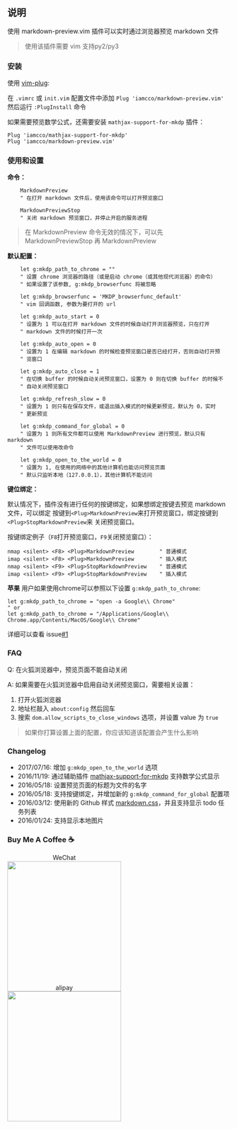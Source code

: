 ## 说明

使用 markdown-preview.vim 插件可以实时通过浏览器预览 markdown 文件

> 使用该插件需要 vim 支持py2/py3

### 安装

使用 [vim-plug][vim-plug]:

在 `.vimrc` 或 `init.vim` 配置文件中添加 `Plug 'iamcco/markdown-preview.vim'` 然后运行 `:PlugInstall` 命令

如果需要预览数学公式，还需要安装 `mathjax-support-for-mkdp` 插件：

```
Plug 'iamcco/mathjax-support-for-mkdp'
Plug 'iamcco/markdown-preview.vim'
```

### 使用和设置

**命令：**

```
    MarkdownPreview
    " 在打开 markdown 文件后，使用该命令可以打开预览窗口

    MarkdownPreviewStop
    " 关闭 markdown 预览窗口，并停止开启的服务进程

```
> 在 MarkdownPreview 命令无效的情况下，可以先 MarkdownPreviewStop 再 MarkdownPreview

**默认配置：**

```
    let g:mkdp_path_to_chrome = ""
    " 设置 chrome 浏览器的路径（或是启动 chrome（或其他现代浏览器）的命令）
    " 如果设置了该参数, g:mkdp_browserfunc 将被忽略

    let g:mkdp_browserfunc = 'MKDP_browserfunc_default'
    " vim 回调函数, 参数为要打开的 url

    let g:mkdp_auto_start = 0
    " 设置为 1 可以在打开 markdown 文件的时候自动打开浏览器预览，只在打开
    " markdown 文件的时候打开一次

    let g:mkdp_auto_open = 0
    " 设置为 1 在编辑 markdown 的时候检查预览窗口是否已经打开，否则自动打开预
    " 览窗口

    let g:mkdp_auto_close = 1
    " 在切换 buffer 的时候自动关闭预览窗口，设置为 0 则在切换 buffer 的时候不
    " 自动关闭预览窗口

    let g:mkdp_refresh_slow = 0
    " 设置为 1 则只有在保存文件，或退出插入模式的时候更新预览，默认为 0，实时
    " 更新预览

    let g:mkdp_command_for_global = 0
    " 设置为 1 则所有文件都可以使用 MarkdownPreview 进行预览，默认只有 markdown
    " 文件可以使用改命令

    let g:mkdp_open_to_the_world = 0
    " 设置为 1, 在使用的网络中的其他计算机也能访问预览页面
    " 默认只监听本地（127.0.0.1），其他计算机不能访问
```

**键位绑定：**

默认情况下，插件没有进行任何的按键绑定，如果想绑定按键去预览 markdown 文件，可以绑定
按键到`<Plug>MarkdownPreview`来打开预览窗口，绑定按键到`<Plug>StopMarkdownPreview`来
关闭预览窗口。

按键绑定例子（`F8`打开预览窗口，`F9`关闭预览窗口）：

```
nmap <silent> <F8> <Plug>MarkdownPreview        " 普通模式
imap <silent> <F8> <Plug>MarkdownPreview        " 插入模式
nmap <silent> <F9> <Plug>StopMarkdownPreview    " 普通模式
imap <silent> <F9> <Plug>StopMarkdownPreview    " 插入模式
```

**苹果** 用户如果使用chrome可以参照以下设置 `g:mkdp_path_to_chrome`:

```
let g:mkdp_path_to_chrome = "open -a Google\\ Chrome"
" or
let g:mkdp_path_to_chrome = "/Applications/Google\\ Chrome.app/Contents/MacOS/Google\\ Chrome"
```
详细可以查看 issue[#1](https://github.com/iamcco/markdown-preview.vim/issues/1) 

### FAQ

Q: 在火狐浏览器中，预览页面不能自动关闭

A: 如果需要在火狐浏览器中启用自动关闭预览窗口，需要相关设置：

1. 打开火狐浏览器
2. 地址栏敲入 `about:config` 然后回车
3. 搜索 `dom.allow_scripts_to_close_windows` 选项，并设置 value 为 `true`

> 如果你打算设置上面的配置，你应该知道该配置会产生什么影响

### Changelog

* 2017/07/16: 增加 `g:mkdp_open_to_the_world` 选项
* 2016/11/19: 通过辅助插件 [mathjax-support-for-mkdp](https://github.com/iamcco/mathjax-support-for-mkdp) 支持数学公式显示
* 2016/05/18: 设置预览页面的标题为文件的名字
* 2016/05/18: 支持按键绑定，并增加新的 `g:mkdp_command_for_global` 配置项
* 2016/03/12: 使用新的 Github 样式 [markdown.css](https://github.com/iamcco/markdown.css)，并且支持显示 todo 任务列表
* 2016/01/24: 支持显示本地图片

[vim-plug]: https://github.com/junegunn/vim-plug

### Buy Me A Coffee ☕️

<div style="height: 294px;">
<div style="width: 257px;height: 294px;text-align: center;float:left;margin-right: 10px;">
WeChat
<img width="257" height="294" src="https://user-images.githubusercontent.com/5492542/42769573-12c8ec88-8955-11e8-908f-e584102df560.png" alt="">
</div>
<div style="width: 257px;height: 294px;text-align: center;float: left;">
alipay
<img width="257" height="294" src="https://user-images.githubusercontent.com/5492542/42769382-9cdd702a-8954-11e8-93c2-f8126847ae9d.png" alt="">
</div>
</div>
